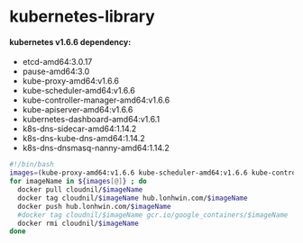 # kubernetes-library

#### kubernetes v1.6.6 dependency:
- etcd-amd64:3.0.17
- pause-amd64:3.0
- kube-proxy-amd64:v1.6.6 
- kube-scheduler-amd64:v1.6.6
- kube-controller-manager-amd64:v1.6.6 
- kube-apiserver-amd64:v1.6.6
- kubernetes-dashboard-amd64:v1.6.1
- k8s-dns-sidecar-amd64:1.14.2
- k8s-dns-kube-dns-amd64:1.14.2
- k8s-dns-dnsmasq-nanny-amd64:1.14.2

```bash
#!/bin/bash
images=(kube-proxy-amd64:v1.6.6 kube-scheduler-amd64:v1.6.6 kube-controller-manager-amd64:v1.6.6 kube-apiserver-amd64:v1.6.6 etcd-amd64:3.0.17 pause-amd64:3.0 kubernetes-dashboard-amd64:v1.6.1 k8s-dns-sidecar-amd64:1.14.2 k8s-dns-kube-dns-amd64:1.14.2 k8s-dns-dnsmasq-nanny-amd64:1.14.2)
for imageName in ${images[@]} ; do
  docker pull cloudnil/$imageName
  docker tag cloudnil/$imageName hub.lonhwin.com/$imageName
  docker push hub.lonhwin.com/$imageName
  #docker tag cloudnil/$imageName gcr.io/google_containers/$imageName
  docker rmi cloudnil/$imageName
done
```
